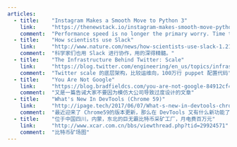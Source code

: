 ```yaml
---
articles:
  - title:    "Instagram Makes a Smooth Move to Python 3"
    link:     "https://thenewstack.io/instagram-makes-smooth-move-python-3/"
    comment:  "Performance speed is no longer the primary worry. Time to market speed is. — Hui Ding"
  - title:    "How scientists use Slack"
    link:     "http://www.nature.com/news/how-scientists-use-slack-1.21228"
    comment:  "科学家们也用 Slack 进行协作，用的深得精髓。"
  - title:    "The Infrastructure Behind Twitter: Scale"
    link:     "https://blog.twitter.com/engineering/en_us/topics/infrastructure/2017/the-infrastructure-behind-twitter-scale.html"
    comment:  "Twitter scale 的底层架构，比较运维向，100万行 puppet 配置代码"
  - title:    "You Are Not Google"
    link:     "https://blog.bradfieldcs.com/you-are-not-google-84912cf44afb"
    comment:  "又是一篇告诫大家不要因为模仿大公司导致过度设计的文章"
  - title:    "What's New In DevTools (Chrome 59)"
    link:     "http://ipage.tech/2017/06/07/What-s-new-in-devtools-chrome-59/"
    comment:  "最近迎来了 Chrome59的版本更新，那么在 DevTools 又有什么新功能了呢? css&js 代码使用率、全页面截屏 etc."
  - title:    "位于中国四川，内蒙，东北的巨无霸比特币采矿工厂，月电费百万元"
    link:     "http://www.xcar.com.cn/bbs/viewthread.php?tid=29924571"
    comment:  "比特币矿场图"
---
```

